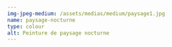 ```yaml
---
img-jpeg-medium: /assets/medias/medium/paysage1.jpg
name: paysage-nocturne
type: colour
alt: Peinture de paysage nocturne
---
```

